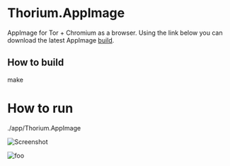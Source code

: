 # Thorium.AppImage

AppImage for Tor + Chromium as a browser. 
Using the link below you can download the latest AppImage [build](https://github.com/area-of-dev/Thorium.AppImage/releases/download/latest/Thorium.AppImage).



## How to build

make

# How to run

./app/Thorium.AppImage


![Screenshot](https://raw.githubusercontent.com/area-of-dev/Thorium.AppImage/master/screenshots/Screenshot_20200418_134504.png)

![foo](https://github.com/nx-appbuild-hub/Thorium.AppImage//actions/workflows/makefile.yml/badge.svg)
